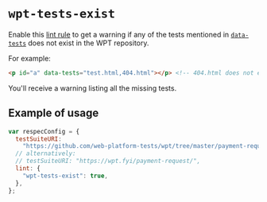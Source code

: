 # `wpt-tests-exist`

Enable this [lint rule](lint) to get a warning if any of the tests mentioned in [`data-tests`](data-tests) does not exist in the WPT repository.

For example:

```html
<p id="a" data-tests="test.html,404.html"></p> <!-- 404.html does not exist)
```

You'll receive a warning listing all the missing tests.

## Example of usage

```js
var respecConfig = {
  testSuiteURI:
    "https://github.com/web-platform-tests/wpt/tree/master/payment-request/",
  // alternatively:
  // testSuiteURI: "https://wpt.fyi/payment-request/",
  lint: {
    "wpt-tests-exist": true,
  },
};
```
